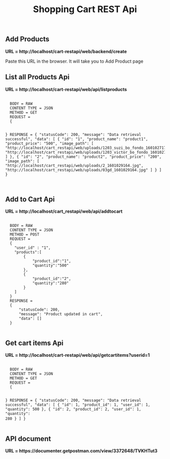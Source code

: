 <p align="center">
    <a href="https://github.com/yiisoft" target="_blank">
        <!-- <img src="https://avatars0.githubusercontent.com/u/993323" height="100px"> -->
    </a>
    <h1 align="center">Shopping Cart REST Api</h1>
    <br>
</p> 


<h2>Add Products</h2>
<strong>URL = http://localhost/cart-restapi/web/backend/create</strong>    
<p>Paste this URL in the browser. It will take you to Add Product page</p>

<h2>List all Products Api</h2>
<strong>URL = http://localhost/cart-restapi/web/api/listproducts</strong>
<pre>
  <code>
  BODY = RAW
  CONTENT TYPE = JSON
  METHOD = GET
  REQUEST =
  {

  }
  RESPONSE =
  {
      "statusCode": 200,
      "message": "Data retrieval successful",
      "data": [
          {
              "id": "1",
              "product_name": "product1",
              "product_price": "500",
              "image_path": [
                  "http://localhost/cart_restapi/web/uploads/1203_suzi_bo_fondo_1601027177.jpg",
                  "http://localhost/cart_restapi/web/uploads/1203_victor_bo_fondo_1601027177.jpg"
              ]
          },
          {
              "id": "2",
              "product_name": "product2",
              "product_price": "200",
              "image_path": [
                  "http://localhost/cart_restapi/web/uploads/2_1601029164.jpg",
                  "http://localhost/cart_restapi/web/uploads/03gd_1601029164.jpg"
              ]
          }
      ]
  }
  </code>
</pre>
<p></p>

<h2>Add to Cart Api</h2>
<strong>URL = http://localhost/cart_restapi/web/api/addtocart</strong>
<pre>
  <code>
  BODY = RAW
  CONTENT TYPE = JSON
  METHOD = POST
  REQUEST =
  {
    "user_id" : "1",
    "products":[
        {
            "product_id":"1",
            "quantity":"500"
        },
        {
            "product_id":"2",
            "quantity":"280"
        }
    ]
  }
  RESPONSE =
  {
      "statusCode": 200,
      "message": "Product updated in cart",
      "data": []
  }
  </code>
</pre>
<p></p>

<h2>Get cart items Api</h2>
<strong>URL = http://localhost/cart-restapi/web/api/getcartitems?userid=1</strong>
<pre>
  <code>
  BODY = RAW
  CONTENT TYPE = JSON
  METHOD = GET
  REQUEST =
  {

  }
  RESPONSE =
  {
      "statusCode": 200,
      "message": "Data retrieval successful",
      "data": [
          {
              "id": 1,
              "product_id": 1,
              "user_id": 1,
              "quantity": 500
          },
          {
              "id": 2,
              "product_id": 2,
              "user_id": 1,
              "quantity": 280
          }
      ]
  }
  </code>
</pre>
<p></p>


<h2>API document</h2>
<strong>URL = https://documenter.getpostman.com/view/3372648/TVKHTut3</strong>   


